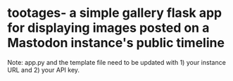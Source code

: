 # tootages- a simple gallery flask app for displaying images posted on a Mastodon instance's public timeline

Note: app.py and the template file need to be updated with 1) your instance URL and 2) your API key. 
